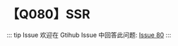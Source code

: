 # 【Q080】SSR


::: tip Issue
欢迎在 Gtihub Issue 中回答此问题: [Issue 80](https://github.com/kangyana/daily-question/issues/80)
:::

